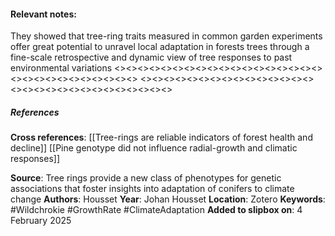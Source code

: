 #### **Relevant notes**:
They showed that tree-ring traits measured in common garden experiments offer great potential to unravel local adaptation in forests trees through a fine-scale retrospective and dynamic view of tree responses to past environmental variations
<><><><><><><><><><><><><><><><><><><><><><><><><><><><><>
<><><><><><><><><><><><><><><><><><><><><><><><><><><><><>
##### References
**Cross references**:
[[Tree-rings are reliable indicators of forest health and decline]]
[[Pine genotype did not influence radial-growth and climatic responses]]

**Source**: Tree rings provide a new class of phenotypes for genetic associations that foster insights into adaptation of conifers to climate change
**Authors**: Housset
**Year**: Johan Housset
**Location**: Zotero
**Keywords**: #Wildchrokie #GrowthRate #ClimateAdaptation 
**Added to slipbox on**: 4 February 2025